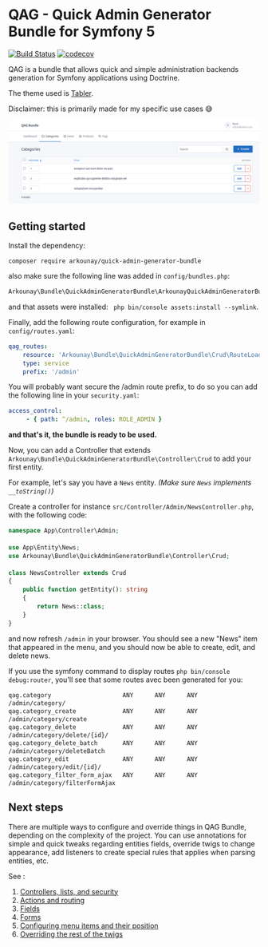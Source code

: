 # QAG - Quick Admin Generator Bundle for Symfony 5

[![Build Status](https://travis-ci.org/Arkounay/QuickAdminGeneratorBundle.svg?branch=master)](https://travis-ci.org/Arkounay/QuickAdminGeneratorBundle) [![codecov](https://codecov.io/gh/Arkounay/QuickAdminGeneratorBundle/branch/master/graph/badge.svg?token=8HOIPA6PMI)](https://codecov.io/gh/Arkounay/QuickAdminGeneratorBundle)



QAG is a bundle that allows quick and simple administration backends generation for Symfony applications using Doctrine.

The theme used is [Tabler](github.com/tabler/tabler).

Disclaimer: this is primarily made for my specific use cases :sweat_smile:

![Quick Admin Generator Preview](https://raw.githubusercontent.com/Arkounay/QuickAdminGeneratorBundle/master/Resources/doc/images/menu-horizontal.png)

## Getting started

Install the dependency:

```
composer require arkounay/quick-admin-generator-bundle
```

also make sure the following line was added in `config/bundles.php`:

```php
Arkounay\Bundle\QuickAdminGeneratorBundle\ArkounayQuickAdminGeneratorBundle::class => ['all' => true],
```

and that assets were installed: ` php bin/console assets:install --symlink`.


Finally, add the following route configuration, for example in `config/routes.yaml`:

```yaml
qag_routes:
    resource: 'Arkounay\Bundle\QuickAdminGeneratorBundle\Crud\RouteLoader'
    type: service
    prefix: '/admin'
```

You will probably want secure the /admin route prefix, to do so you can add the following line in your `security.yaml`:

```yaml
access_control:
     - { path: ^/admin, roles: ROLE_ADMIN }
```

**and that's it, the bundle is ready to be used.**

Now, you can add a Controller that extends `Arkounay\Bundle\QuickAdminGeneratorBundle\Controller\Crud` to add your first entity.

For example, let's say you have a `News` entity.
*(Make sure `News` implements `__toString()`)*

Create a controller for instance `src/Controller/Admin/NewsController.php`, with the following code:

```php
namespace App\Controller\Admin;

use App\Entity\News;
use Arkounay\Bundle\QuickAdminGeneratorBundle\Controller\Crud;

class NewsController extends Crud
{
    public function getEntity(): string
    {
        return News::class;
    }
}
```
    
and now refresh `/admin` in your browser. You should see a new "News" item that appeared in the menu, and you should now be able to create, edit, and delete news.

If you use the symfony command to display routes `php bin/console debug:router`, you'll see that some routes avec been generated for you:
```
qag.category                    ANY      ANY      ANY    /admin/category/                  
qag.category_create             ANY      ANY      ANY    /admin/category/create            
qag.category_delete             ANY      ANY      ANY    /admin/category/delete/{id}/      
qag.category_delete_batch       ANY      ANY      ANY    /admin/category/deleteBatch      
qag.category_edit               ANY      ANY      ANY    /admin/category/edit/{id}/        
qag.category_filter_form_ajax   ANY      ANY      ANY    /admin/category/filterFormAjax
```

## Next steps

There are multiple ways to configure and override things in QAG Bundle, depending on the complexity of the project.
You can use annotations for simple and quick tweaks regarding entities fields, override twigs to change appearance, add listeners to create special rules that applies when parsing entities, etc.

See :
1) [Controllers, lists, and security](Resources/doc/Controllers.md)
2) [Actions and routing](Resources/doc/Actions.md)
3) [Fields](Resources/doc/Fields.md)
4) [Forms](Resources/doc/Forms.md)
5) [Configuring menu items and their position](Resources/doc/Menu.md)
6) [Overriding the rest of the twigs](Resources/doc/Twig.md)